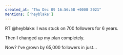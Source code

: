 ```yaml
---
created_at: "Thu Dec 09 16:56:58 +0000 2021"
mentions: ['heyblake']
---
```


RT @heyblake: I was stuck on 700 followers for 6 years.

Then I changed up my plan completely.

Now? I've grown by 65,000 followers in just…